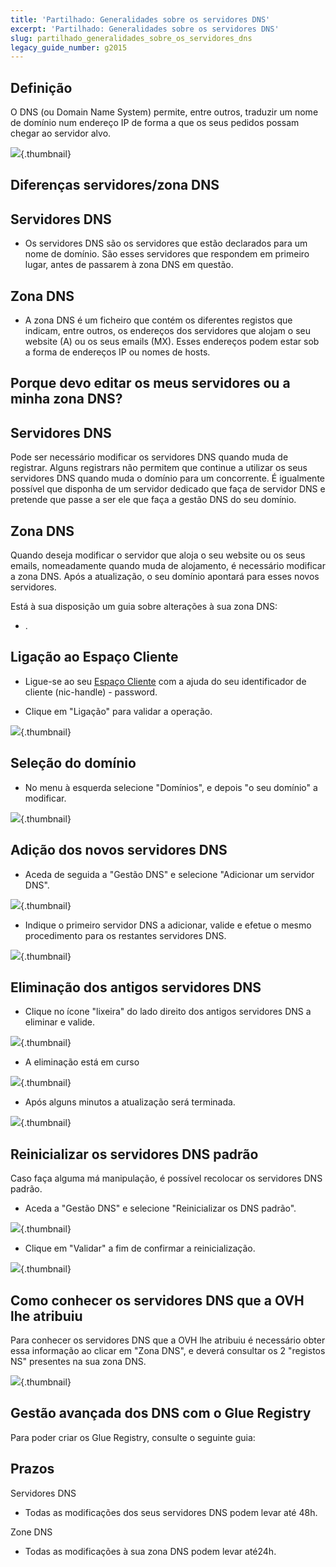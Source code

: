 ```yaml
---
title: 'Partilhado: Generalidades sobre os servidores DNS'
excerpt: 'Partilhado: Generalidades sobre os servidores DNS'
slug: partilhado_generalidades_sobre_os_servidores_dns
legacy_guide_number: g2015
---
```



## Definição
O DNS (ou Domain Name System) permite, entre outros, traduzir um nome de domínio num endereço IP de forma a que os seus pedidos possam chegar ao servidor alvo.

![](images/img_3413.jpg){.thumbnail}


## Diferenças servidores/zona DNS

## Servidores DNS

- Os servidores DNS são os servidores que estão declarados para um nome de domínio. São esses servidores que respondem em primeiro lugar, antes de passarem à zona DNS em questão.



## Zona DNS

- A zona DNS é um ficheiro que contém os diferentes registos que indicam, entre outros, os endereços dos servidores que alojam o seu website (A) ou os seus emails (MX). Esses endereços podem estar sob a forma de endereços IP ou nomes de hosts.




## Porque devo editar os meus servidores ou a minha zona DNS?

## Servidores DNS
Pode ser necessário modificar os servidores DNS quando muda de registrar. Alguns registrars não permitem que continue a utilizar os seus servidores DNS quando muda o domínio para um concorrente.
É igualmente possível que disponha de um servidor dedicado que faça de servidor DNS e pretende que passe a ser ele que faça a gestão DNS do seu domínio.

## Zona DNS
Quando deseja modificar o servidor que aloja o seu website ou os seus emails, nomeadamente quando muda de alojamento, é necessário modificar a zona DNS.
Após a atualização, o seu domínio apontará para esses novos servidores.

Está à sua disposição um guia sobre alterações à sua zona DNS:

- []({legacy}1604).




## Ligação ao Espaço Cliente

- Ligue-se ao seu [Espaço Cliente](https://www.ovh.com/manager/web) com a ajuda do seu identificador de cliente (nic-handle) - password.

- Clique em "Ligação" para validar a operação.



![](images/img_3411.jpg){.thumbnail}


## Seleção do domínio

- No menu à esquerda selecione "Domínios", e depois "o seu domínio" a modificar.



![](images/img_3405.jpg){.thumbnail}


## Adição dos novos servidores DNS

- Aceda de seguida a "Gestão DNS" e selecione "Adicionar um servidor DNS".



![](images/img_3406.jpg){.thumbnail}

- Indique o primeiro servidor DNS a adicionar, valide e efetue o mesmo procedimento para os restantes servidores DNS.



![](images/img_3407.jpg){.thumbnail}


## Eliminação dos antigos servidores DNS

- Clique no ícone "lixeira" do lado direito dos antigos servidores DNS a eliminar e valide.



![](images/img_3408.jpg){.thumbnail}

- A eliminação está em curso



![](images/img_3409.jpg){.thumbnail}

- Após alguns minutos a atualização será terminada.



![](images/img_3410.jpg){.thumbnail}


## Reinicializar os servidores DNS padrão
Caso faça alguma má manipulação, é possível recolocar os servidores DNS padrão.


- Aceda a "Gestão DNS" e selecione "Reinicializar os DNS padrão".



![](images/img_3416.jpg){.thumbnail}

- Clique em "Validar" a fim de confirmar a reinicialização.



![](images/img_3417.jpg){.thumbnail}


## Como conhecer os servidores DNS que a OVH lhe atribuiu
Para conhecer os servidores DNS que a OVH lhe atribuiu é necessário obter essa informação ao clicar em "Zona DNS", e deverá consultar os 2 "registos NS" presentes na sua zona DNS.

![](images/img_3418.jpg){.thumbnail}


## Gestão avançada dos DNS com o Glue Registry
Para poder criar os Glue Registry, consulte o seguinte guia:
[]({legacy}1568)


## Prazos
Servidores DNS

- Todas as modificações dos seus servidores DNS podem levar até 48h.

Zone DNS
- Todas as modificações à sua zona DNS podem levar até24h.




